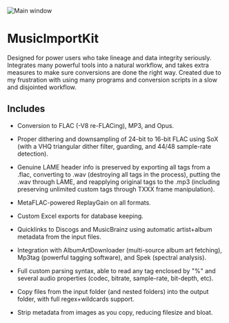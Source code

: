 ![Main window](https://i.imgur.com/IW4Mjd3.png)

# MusicImportKit

Designed for power users who take lineage and data integrity seriously. Integrates many powerful tools into a natural workflow, and takes extra measures to make sure conversions are done the right way. Created due to my frustration with using many programs and conversion scripts in a slow and disjointed workflow.

## Includes

* Conversion to FLAC (-V8 re-FLACing), MP3, and Opus.

* Proper dithering and downsampling of 24-bit to 16-bit FLAC using SoX (with a VHQ triangular dither filter, guarding, and 44/48 sample-rate detection).

* Genuine LAME header info is preserved by exporting all tags from a .flac, converting to .wav (destroying all tags in the process), putting the .wav through LAME, and reapplying original tags to the .mp3 (including preserving unlimited custom tags through TXXX frame manipulation).

* MetaFLAC-powered ReplayGain on all formats.

* Custom Excel exports for database keeping.

* Quicklinks to Discogs and MusicBrainz using automatic artist+album metadata from the input files.

* Integration with AlbumArtDownloader (multi-source album art fetching), Mp3tag (powerful tagging software), and Spek (spectral analysis).

* Full custom parsing syntax, able to read any tag enclosed by "%" and several audio properties (codec, bitrate, sample-rate, bit-depth, etc).

* Copy files from the input folder (and nested folders) into the output folder, with full regex+wildcards support.

* Strip metadata from images as you copy, reducing filesize and bloat.
